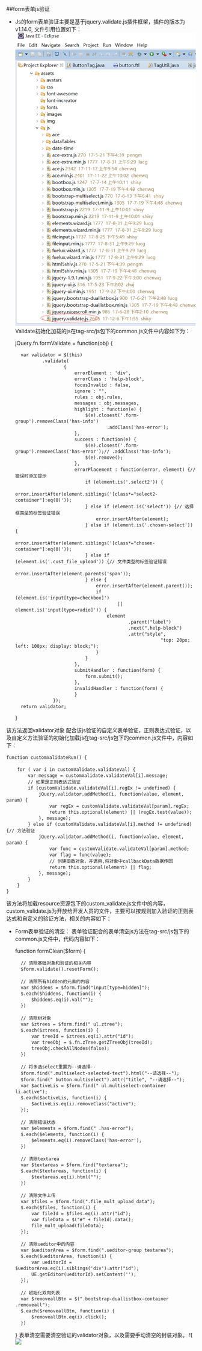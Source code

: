 

##form表单js验证

* Js的form表单验证主要是基于jquery.validate.js插件框架，插件的版本为v1.14.0,
文件引用位置如下：
![](/assets/frontDoc_validate1.png)
Validate初始化加载的js在tag-src/js包下的common.js文件中内容如下为：
	
	
	jQuery.fn.formValidate = function(obj) {
	
		var validator = $(this)
				.validate(
						{
							errorElement : 'div',
							errorClass : 'help-block',
							focusInvalid : false,
							ignore : "",
							rules : obj.rules,
							messages : obj.messages,
							highlight : function(e) {
								$(e).closest('.form-group').removeClass('has-info')
										.addClass('has-error');
							},
							success : function(e) {
								$(e).closest('.form-group').removeClass('has-error');// .addClass('has-info');
								$(e).remove();
							},
							errorPlacement : function(error, element) {// 错误时添加提示
								if (element.is('.select2')) {
									error.insertAfter(element.siblings('[class*="select2-container"]:eq(0)'));
								} else if (element.is('select')) {// 选择框类型的标签验证错误
									error.insertAfter(element);
								} else if (element.is('.chosen-select')) {
									error.insertAfter(element.siblings('[class*="chosen-container"]:eq(0)'));
								} else if (element.is('.cust_file_upload')) {// 文件类型的标签验证错误
									error.insertAfter(element.parents('span'));
								} else {
									error.insertAfter(element.parent());
									if (element.is('input[type=checkbox]')
											|| element.is('input[type=radio]')) {
										element
												.parent("label")
												.next(".help-block")
												.attr("style",
															"top: 20px; left: 100px; display: block;");
									}
								}
							},
							submitHandler : function(form) {
								form.submit();
							},
							invalidHandler : function(form) {
							}
					});
		return validator;
	}

该方法返回validator对象
配合该js验证的自定义表单验证，正则表达式验证，以及自定义方法验证的初始化加载js在tag-src/js包下的common.js文件中，内容如下：

	function customValidateRun() {

		for ( var i in customValidate.validateVal) {
			var message = customValidate.validateVal[i].message;
			// 如果是正则表达式验证
			if (customValidate.validateVal[i].regEx != undefined) {
				jQuery.validator.addMethod(i, function(value, element, param) {
					var regEx = customValidate.validateVal[param].regEx;
					return this.optional(element) || (regEx.test(value));
				}, message);
			} else if (customValidate.validateVal[i].method != undefined) {// 方法验证
				jQuery.validator.addMethod(i, function(value, element, param) {
					var func = customValidate.validateVal[param].method;
					var flag = func(value);
					// 创建函数对象，并调用,将对象中callbackData数据传回
					return this.optional(element) || flag;
				}, message);
			}
		}
	}

该方法将加载resource资源包下的custom_validate.js文件中的内容，
custom_validate.js为开放给开发人员的文件，主要可以按规则加入验证的正则表达式和自定义的验证方法，相关的内容如下：


* Form表单验证的清空：
表单验证配合的表单清空js方法在tag-src/js包下的common.js文件中，代码内容如下：


	function formClean($form) {
	
		// 清除基础对象和验证的相关内容
		$form.validate().resetForm();
		
		// 清除所有hidden的元素的内容
		var $hiddens = $form.find("input[type=hidden]");
		$.each($hiddens, function(i) {
			$hiddens.eq(i).val("");
		})
		
		// 清除树对象
		var $ztrees = $form.find(" ul.ztree");
		$.each($ztrees, function(i) {
			var treeId = $ztrees.eq(i).attr("id");
			var treeObj = $.fn.zTree.getZTreeObj(treeId);
			treeObj.checkAllNodes(false);
		})
		
		// 将多选select重置为--请选择--
		$form.find(".multiselect-selected-text").html("--请选择--");
		$form.find(" button.multiselect").attr("title", "--请选择--");
		var $activeLis = $form.find(" ul.multiselect-container li.active");
		$.each($activeLis, function(i) {
			$activeLis.eq(i).removeClass("active");
		});
		
		// 清除错误状态
		var $elements = $form.find(" .has-error");
		$.each($elements, function(i) {
			$elements.eq(i).removeClass('has-error');
		})
		
		// 清除textarea
		var $textareas = $form.find("textarea");
		$.each($textareas, function(i) {
			$textareas.eq(i).html("");
		})
		
		// 清除文件上传
		var $files = $form.find(".file_mult_upload_data");
		$.each($files, function(i) {
			var fileId = $files.eq(i).attr("id");
			var fileData = $("#" + fileId).data();
			file_mult_upload(fileData);
		});
		
		// 清除ueditor中的内容
		var $ueditorArea = $form.find(".ueditor-group textarea");
		$.each($ueditorArea, function(i) {
			var ueditorId = $ueditorArea.eq(i).siblings('div').attr("id");
			UE.getEditor(ueditorId).setContent('');
		});
	
		// 初始化双向列表
		var $removeallBtn = $(".bootstrap-duallistbox-container .removeall");
		$.each($removeallBtn, function(i) {
			$removeallBtn.eq(i).click();
		})
	
	}
表单清空需要清空验证的validator对象，以及需要手动清空的封装对象。
![![](/assets/frontDoc_validate1.pn](/assets/frontDoc_validate2.png)g)